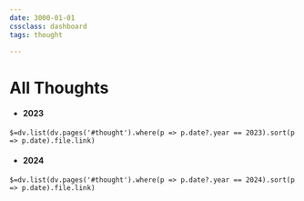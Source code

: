 ```yaml
---
date: 3000-01-01
cssclass: dashboard
tags: thought

---
```

# All Thoughts
- #### 2023
`$=dv.list(dv.pages('#thought').where(p => p.date?.year == 2023).sort(p => p.date).file.link)`
- #### 2024
`$=dv.list(dv.pages('#thought').where(p => p.date?.year == 2024).sort(p => p.date).file.link)`